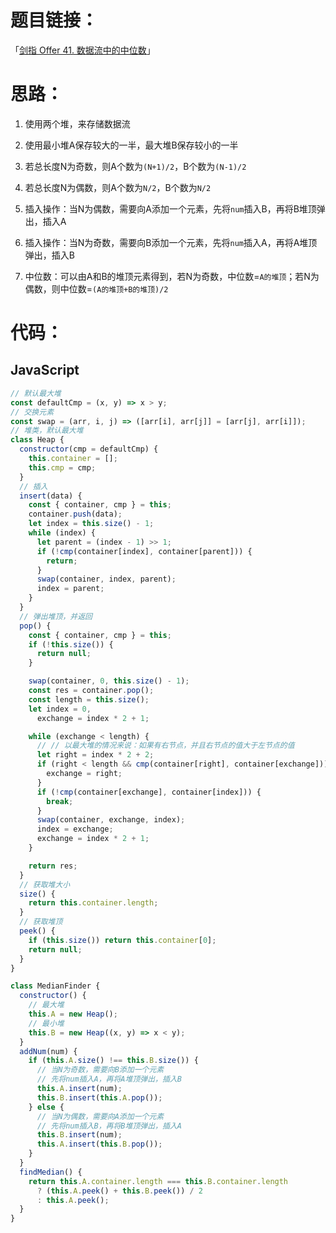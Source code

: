 # 题目链接：

「[剑指 Offer 41. 数据流中的中位数](https://leetcode-cn.com/problems/shu-ju-liu-zhong-de-zhong-wei-shu-lcof/)」

# 思路：

1. 使用两个堆，来存储数据流

2. 使用最小堆A保存较大的一半，最大堆B保存较小的一半

3. 若总长度N为奇数，则A个数为`(N+1)/2`，B个数为`(N-1)/2`

4. 若总长度N为偶数，则A个数为`N/2`，B个数为`N/2`

5. 插入操作：当N为偶数，需要向A添加一个元素，先将`num`插入B，再将B堆顶弹出，插入A

6. 插入操作：当N为奇数，需要向B添加一个元素，先将`num`插入A，再将A堆顶弹出，插入B

7. 中位数：可以由A和B的堆顶元素得到，若N为奇数，中位数=`A的堆顶`；若N为偶数，则中位数=`(A的堆顶+B的堆顶)/2`

# 代码：

## JavaScript

```javascript
// 默认最大堆
const defaultCmp = (x, y) => x > y;
// 交换元素
const swap = (arr, i, j) => ([arr[i], arr[j]] = [arr[j], arr[i]]);
// 堆类，默认最大堆
class Heap {
  constructor(cmp = defaultCmp) {
    this.container = [];
    this.cmp = cmp;
  }
  // 插入
  insert(data) {
    const { container, cmp } = this;
    container.push(data);
    let index = this.size() - 1;
    while (index) {
      let parent = (index - 1) >> 1;
      if (!cmp(container[index], container[parent])) {
        return;
      }
      swap(container, index, parent);
      index = parent;
    }
  }
  // 弹出堆顶，并返回
  pop() {
    const { container, cmp } = this;
    if (!this.size()) {
      return null;
    }

    swap(container, 0, this.size() - 1);
    const res = container.pop();
    const length = this.size();
    let index = 0,
      exchange = index * 2 + 1;

    while (exchange < length) {
      // // 以最大堆的情况来说：如果有右节点，并且右节点的值大于左节点的值
      let right = index * 2 + 2;
      if (right < length && cmp(container[right], container[exchange])) {
        exchange = right;
      }
      if (!cmp(container[exchange], container[index])) {
        break;
      }
      swap(container, exchange, index);
      index = exchange;
      exchange = index * 2 + 1;
    }

    return res;
  }
  // 获取堆大小
  size() {
    return this.container.length;
  }
  // 获取堆顶
  peek() {
    if (this.size()) return this.container[0];
    return null;
  }
}

class MedianFinder {
  constructor() {
    // 最大堆
    this.A = new Heap();
    // 最小堆
    this.B = new Heap((x, y) => x < y);
  }
  addNum(num) {
    if (this.A.size() !== this.B.size()) {
      // 当N为奇数，需要向B添加一个元素
      // 先将num插入A，再将A堆顶弹出，插入B
      this.A.insert(num);
      this.B.insert(this.A.pop());
    } else {
      // 当N为偶数，需要向A添加一个元素
      // 先将num插入B，再将B堆顶弹出，插入A
      this.B.insert(num);
      this.A.insert(this.B.pop());
    }
  }
  findMedian() {
    return this.A.container.length === this.B.container.length
      ? (this.A.peek() + this.B.peek()) / 2
      : this.A.peek();
  }
}
```

